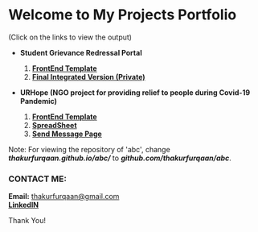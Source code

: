 # Welcome to My Projects Portfolio

(Click on the links to view the output)

- **Student Grievance Redressal Portal**
  1. **[FrontEnd Template](https://thakurfurqaan.github.io/SGRSFrontEnd/)** 
  2. **[Final Integrated Version (Private)](https://github.com/thakurfurqaan/SGRSFinal/)**  

- **URHope (NGO project for providing relief to people during Covid-19 Pandemic)**
  1. **[FrontEnd Template](https://thakurfurqaan.github.io/URHope/)**
  2. **[SpreadSheet](https://thakurfurqaan.github.io/URHopeSheet/)**
  3. **[Send Message Page](https://thakurfurqaan.github.io/URHopeSendMessage/)**
 

Note: For viewing the repository of 'abc', change **_thakurfurqaan.github.io/abc/_** to **_github.com/thakurfurqaan/abc_**.

### CONTACT ME:
**Email:** thakurfurqaan@gmail.com \
**[LinkedIN](https://linkedin.com/in/furqaanthakur)** 

Thank You!
